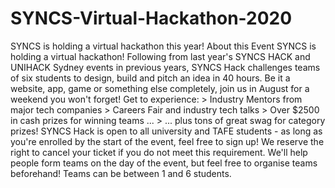 # SYNCS-Virtual-Hackathon-2020
SYNCS is holding a virtual hackathon this year! About this Event SYNCS is holding a virtual hackathon!  Following from last year's SYNCS HACK and UNIHACK Sydney events in previous years, SYNCS Hack challenges teams of six students to design, build and pitch an idea in 40 hours. Be it a website, app, game or something else completely, join us in August for a weekend you won't forget!  Get to experience:  > Industry Mentors from major tech companies  > Careers Fair and industry tech talks  > Over $2500 in cash prizes for winning teams ...  > ... plus tons of great swag for category prizes!  SYNCS Hack is open to all university and TAFE students - as long as you're enrolled by the start of the event, feel free to sign up! We reserve the right to cancel your ticket if you do not meet this requirement.  We'll help people form teams on the day of the event, but feel free to organise teams beforehand! Teams can be between 1 and 6 students.

